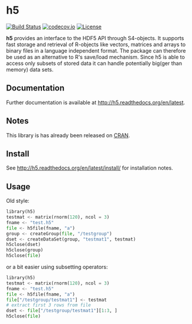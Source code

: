 # h5
[![Build Status](https://travis-ci.org/mannau/h5.svg?branch=master)](https://travis-ci.org/mannau/h5) [![codecov.io](http://codecov.io/github/mannau/h5/coverage.svg?branch=master)](http://codecov.io/github/mannau/h5?branch=master) [![License](https://img.shields.io/badge/license-BSD%202%20clause-blue.svg?style=flat)](http://opensource.org/licenses/BSD-2-Clause)

**h5** provides an interface to the HDF5 API through S4-objects. It supports fast storage and retrieval of R-objects like vectors, matrices and arrays to binary files in a language independent format. The package can therefore be used as an alternative to R's save/load mechanism. Since h5 is able to access only subsets of stored data it can handle potentially big(ger than memory) data sets.

## Documentation
Further documentation is available at http://h5.readthedocs.org/en/latest.

## Notes
This library is has already been released on [CRAN](http://cran.r-project.org/web/packages/h5/index.html). 

## Install
See http://h5.readthedocs.org/en/latest/install/ for installation notes.

## Usage

Old style:
```python
library(h5)
testmat <- matrix(rnorm(120), ncol = 3)
fname <- "test.h5"
file <- h5file(fname, "a")
group <- createGroup(file, "/testgroup")
dset <- createDataSet(group, "testmat1", testmat)
h5close(dset)
h5close(group)
h5close(file)
```

or a bit easier using subsetting operators:
```python
library(h5)
testmat <- matrix(rnorm(120), ncol = 3)
fname <- "test.h5"
file <- h5file(fname, "a")
file["/testgroup/testmat1"] <- testmat
# extract first 3 rows from file
dset <- file["/testgroup/testmat1"][1:3, ]
h5close(file)
```






